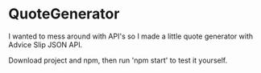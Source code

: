 # QuoteGenerator

I wanted to mess around with API's so I made a little quote generator with Advice Slip JSON API.

Download project and npm, then run 'npm start' to test it yourself.
